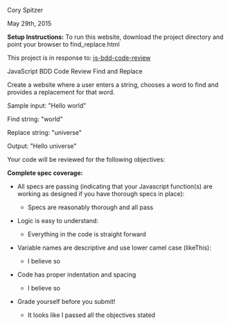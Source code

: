 Cory Spitzer

May 29th, 2015

**Setup Instructions:**
To run this website, download the project directory and point your browser to
find_replace.html

This project is in response to: <a href="https://www.learnhowtoprogram.com/lessons/javascript-bdd-code-review">js-bdd-code-review</a>

JavaScript BDD Code Review
Find and Replace

Create a website where a user enters a string, chooses a word to find and
provides a replacement for that word.

Sample input: "Hello world"

Find string: "world"

Replace string: "universe"

Output: "Hello universe"

Your code will be reviewed for the following objectives:

**Complete spec coverage:**

* All specs are passing (indicating that your Javascript function(s) are working as designed if you have thorough specs in place):
  * Specs are reasonably thorough and all pass
* Logic is easy to understand:
  * Everything in the code is straight forward
* Variable names are descriptive and use lower camel case (likeThis):
  * I believe so
* Code has proper indentation and spacing
  * I believe so

* Grade yourself before you submit!
  * It looks like I passed all the objectives stated
